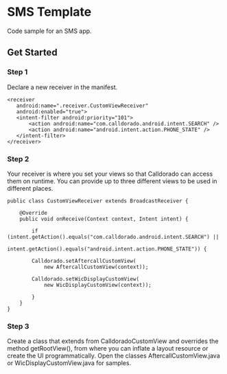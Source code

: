 # SMS Template

Code sample for an SMS app.

## Get Started

### Step 1
Declare a new receiver in the manifest.
  
 ```
<receiver
    android:name=".receiver.CustomViewReceiver"
    android:enabled="true">
    <intent-filter android:priority="101">
        <action android:name="com.calldorado.android.intent.SEARCH" />
        <action android:name="android.intent.action.PHONE_STATE" />
    </intent-filter>
</receiver>
```

### Step 2
Your receiver is where you set your views so that Calldorado can access them on runtime. You can provide up to three different views to be used in different places.

```
public class CustomViewReceiver extends BroadcastReceiver {

    @Override
    public void onReceive(Context context, Intent intent) {

        if (intent.getAction().equals("com.calldorado.android.intent.SEARCH") ||
                intent.getAction().equals("android.intent.action.PHONE_STATE")) {

	    Calldorado.setAftercallCustomView(
		    new AftercallCustomView(context));
					   
	    Calldorado.setWicDisplayCustomView(
		    new WicDisplayCustomView(context));					   

        }
    }
}
```

### Step 3
Create a class that extends from CalldoradoCustomView and overrides the method getRootView(), from where you can inflate a layout resource or create the UI programmatically. Open the classes AftercallCustomView.java or WicDisplayCustomView.java for samples.
 

